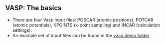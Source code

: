 ## VASP: The basics

- There are four Vasp input files: POSCAR (atomic positions), POTCAR (atomic potentials), KPOINTS (k-point sampling) and INCAR (calculation settings).
- An example set of input files can be found in the [vasp demo folder](./VASP_demo)
